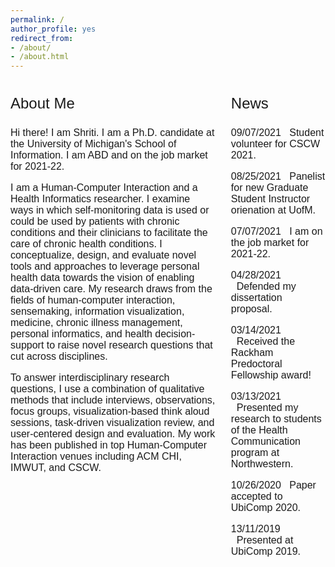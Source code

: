 ```yaml
---
permalink: /
author_profile: yes
redirect_from:
- /about/
- /about.html
---
```


<style>
.column-left{
  float: left;
  width: 65%;
  text-align: left;
  font-family: arial;
  font-size: 12pt;
}

.column-right{
  float: right;
  width: 30%;
  text-align: left;
  font-family: arial;
  font-size: 12pt;
}
</style>

<div class="column-left">
<p style="font-size: 18pt; font-style: bold;">About Me</p>
Hi there! I am Shriti. I am a Ph.D. candidate at the University of Michigan's School of Information. I am ABD and on the job market for 2021-22.  
  
I am a Human-Computer Interaction and a Health Informatics researcher. I examine ways in which self-monitoring data is used or could be used by patients with chronic conditions and their clinicians to facilitate the care of chronic health conditions. I conceptualize, design, and evaluate novel tools and approaches to leverage personal health data towards the vision of enabling data-driven care. My research draws from the fields of human-computer interaction, sensemaking, information visualization, medicine, chronic illness management, personal informatics, and health decision-support to raise novel research questions that cut across disciplines.  
  
To answer interdisciplinary research questions, I use a combination of qualitative methods that include interviews, observations, focus groups, visualization-based think aloud sessions, task-driven visualization review, and user-centered design and evaluation. My work has been published in top Human-Computer Interaction venues including ACM CHI, IMWUT, and CSCW.  
</div>

<div class="column-right">
<p style="font-size: 18pt; font-style: bold;">News</p>
09/07/2021    &nbsp;&nbsp;Student volunteer for CSCW 2021. 
  
08/25/2021    &nbsp;&nbsp;Panelist for new Graduate Student Instructor orienation at UofM.  
  
07/07/2021    &nbsp;&nbsp;I am on the job market for 2021-22.  
  
04/28/2021    &nbsp;&nbsp;Defended my dissertation proposal.  
  
03/14/2021    &nbsp;&nbsp;Received the Rackham Predoctoral Fellowship award!  
  
03/13/2021    &nbsp;&nbsp;Presented my research to students of the Health Communication program at Northwestern.  
  
10/26/2020    &nbsp;&nbsp;Paper accepted to UbiComp 2020.  
  
13/11/2019    &nbsp;&nbsp;Presented at UbiComp 2019.  
  

</div>